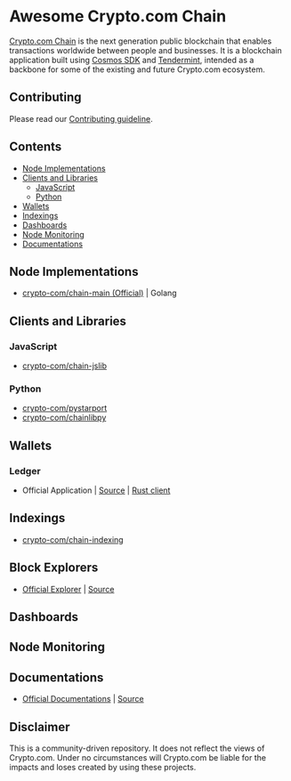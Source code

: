 # Awesome Crypto.com Chain

[Crypto.com Chain](https://chain.crypto.com) is the next generation public blockchain that enables transactions worldwide between people and businesses. It is a blockchain application built using [Cosmos SDK](https://cosmos.network/sdk) and [Tendermint](https://tendermint.com/), intended as a backbone for some of the existing and future Crypto.com ecosystem.

## Contributing

Please read our [Contributing guideline](./CONTRIBUTING.md).

## Contents

- [Node Implementations](#node-implementations)
- [Clients and Libraries](#clients-and-libraries)
  - [JavaScript](#javascript)
  - [Python](#python)
- [Wallets](#wallets)
- [Indexings](#indexings)
- [Dashboards](#dashboards)
- [Node Monitoring](#node-monitoring)
- [Documentations](#documentations)

## Node Implementations

- [crypto-com/chain-main (Official)](https://github.com/crypto-com/chain-main) | Golang

## Clients and Libraries

### JavaScript

- [crypto-com/chain-jslib](https://github.com/crypto-com/chain-jslib)

### Python

- [crypto-com/pystarport](https://github.com/crypto-com/chain-main/tree/master/pystarport)
- [crypto-com/chainlibpy](https://github.com/crypto-com/chainlibpy)

## Wallets

### Ledger
- Official Application | [Source](https://github.com/LedgerHQ/app-cryptocom ) | [Rust client](https://github.com/crypto-com/ledger-rs)

## Indexings

- [crypto-com/chain-indexing](https://github.com/crypto-com/chain-indexing)

## Block Explorers

- [Official Explorer](https://chain.crypto.com/explorer) | [Source](https://github.com/crypto-com/chain-indexing)

## Dashboards

## Node Monitoring

## Documentations

- [Official Documentations](https://chain.crypto.com/docs) | [Source](https://github.com/crypto-com/chain-docs)

## Disclaimer

This is a community-driven repository. It does not reflect the views of Crypto.com. Under no circumstances will Crypto.com be liable for the impacts and loses created by using these projects.